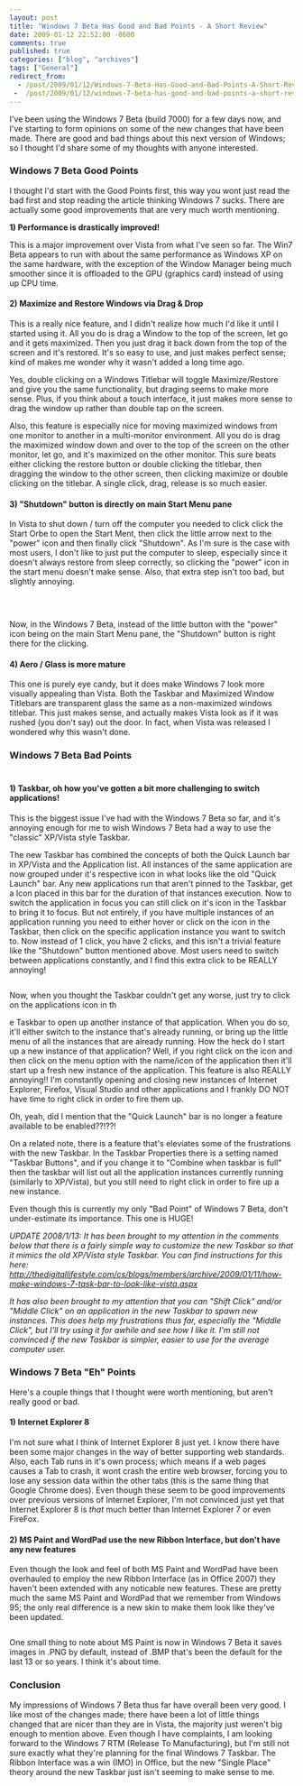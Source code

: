 ```yaml
---
layout: post
title: "Windows 7 Beta Has Good and Bad Points - A Short Review"
date: 2009-01-12 22:52:00 -0600
comments: true
published: true
categories: ["blog", "archives"]
tags: ["General"]
redirect_from: 
  - /post/2009/01/12/Windows-7-Beta-Has-Good-and-Bad-Points-A-Short-Review
 -  /post/2009/01/12/windows-7-beta-has-good-and-bad-points-a-short-review
---
```

<!-- more -->
<p>I've been using the Windows 7 Beta (build 7000) for a few days now, and I've starting to form opinions on some of the new changes that have been made. There are good and bad things about this next version of Windows; so I thought I'd share some of my thoughts with anyone interested.</p>
<h3>Windows 7 Beta Good Points</h3>
<p>I thought I'd start with the Good Points first, this way you wont just read the bad first and stop reading the article thinking Windows 7 sucks. There are actually some good improvements that are very much worth mentioning.</p>
<p><strong>1) Performance is drastically improved!</strong></p>
<p>This is a major improvement over Vista from what I've seen so far. The Win7 Beta appears to run with about the same performance as Windows XP on the same hardware, with the exception of the Window Manager being much smoother since it is offloaded to the GPU (graphics card) instead of using up CPU time.</p>
<h4>2) Maximize and Restore Windows via Drag &amp; Drop</h4>
<p>This is a really nice feature, and I didn't realize how much I'd like it until I started using it. All you do is drag a Window to the top of the screen, let go and it gets maximized. Then you just drag it back down from the top of the screen and it's restored. It's so easy to use, and just makes perfect sense; kind of makes me wonder why it wasn't added a long time ago.</p>
<p>Yes, double clicking on a Windows Titlebar will toggle Maximize/Restore and give you the same functionality, but draging seems to make more sense. Plus, if you think about a touch interface, it just makes more sense to drag the window up rather than double tap on the screen.</p>
<p>Also, this feature is especially nice for moving maximized windows from one monitor to another in a multi-monitor environment. All you do is drag the maximized window down and over to the top of the screen on the other monitor, let go, and it's maximized on the other monitor. This sure beats either clicking the restore button or double clicking the titlebar, then dragging the window to the other screen, then clicking maximize or double clicking on the titlebar. A single click, drag, release is so much easier.</p>
<h4>3) "Shutdown" button is directly on main Start Menu pane</h4>
<p>In Vista to shut down / turn off the computer you needed to click click the Start Orbe to open the Start Ment, then click the little arrow next to the "power" icon and then finally click "Shutdown". As I'm sure is the case with most users, I don't like to just put the computer to sleep, especially since it doesn't always restore from sleep correctly, so clicking the "power" icon in the start menu doesn't make sense. Also, that extra step isn't too bad, but slightly annoying.</p>
<p><img src="/images/postsWin7Beta-StartMenu-ShutdownButton.png" alt="" /></p>
<p>&nbsp;</p>
<p>Now, in the Windows 7 Beta, instead of the little button with the "power" icon being on the main Start Menu pane, the "Shutdown" button is right there for the clicking.&nbsp;</p>
<h4>4) Aero / Glass is more mature</h4>
<p>This one is purely eye candy, but it does make Windows 7 look more visually appealing than Vista. Both the Taskbar and Maximized Window Titlebars are transparent glass the same as a non-maximized windows titlebar. This just makes sense, and actually makes Vista look as if it was rushed (you don't say) out the door. In fact, when Vista was released I wondered why this wasn't done.</p>
<h3>Windows 7 Beta Bad Points <br /><br /></h3>
<h4><strong>1) Taskbar, oh how you've gotten a bit more challenging to switch applications!<br /></strong></h4>
<p>This is the biggest issue I've had with the Windows 7 Beta so far, and it's annoying enough for me to wish Windows 7 Beta had a way to use the "classic" XP/Vista style Taskbar.</p>
<p>The new Taskbar has combined the concepts of both the Quick Launch bar in XP/Vista and the Application list. All instances of the same application are now grouped under it's respective icon in what looks like the old "Quick Launch" bar. Any new applications run that aren't pinned to the Taskbar, get a Icon placed in this bar for the duration of that instances execution. Now to switch the application in focus you can still click on it's icon in the Taskbar to bring it to focus. But not entirely, if you have multiple instances of an application running you need to either hover or click on the icon in the Taskbar, then click on the specific application instance you want to switch to. Now instead of 1 click, you have 2 clicks, and this isn't a trivial feature like the "Shutdown" button mentioned above. Most users need to switch between applications constantly, and I find this extra click to be REALLY annoying!</p>
<p><img src="/images/postsWin7Beta-TaskbarCombinedQuickLaunch.png" alt="" /></p>
<p>Now, when you thought the Taskbar couldn't get any worse, just try to click on the applications icon in th</p>
<p>e Taskbar to open up another instance of that application. When you do so, it'll either switch to the instance that's already running, or bring up the little menu of all the instances that are already running. How the heck do I start up a new instance of that application? Well, if you right click on the icon and then click on the menu option with the name/icon of the application then it'll start up a fresh new instance of the application. This feature is also REALLY annoying!! I'm constantly opening and closing new instances of Internet Explorer, Firefox, Visual Studio and other applications and I frankly DO NOT have time to right click in order to fire them up.</p>
<p>Oh, yeah, did I mention that the "Quick Launch" bar is no longer a feature available to be enabled??!??!</p>
<p>On a related note, there is a feature that's eleviates some of the frustrations with the new Taskbar. In the Taskbar Properties there is a setting named "Taskbar Buttons", and if you change it to "Combine when taskbar is full" then the taskbar will list out all the application instances currently running (similarly to XP/Vista), but you still need to right click in order to fire up a new instance.</p>
<p>Even though this is currently my only "Bad Point" of Windows 7 Beta, don't under-estimate its importance. This one is HUGE!</p>
<p><em>UPDATE 2008/1/13: It has been brought to my attention in the comments below that there is a fairly simple way to customize the new Taskbar so that it mimics the old XP/Vista style Taskbar. You can find instructions for this here:&nbsp; <a href="http://thedigitallifestyle.com/cs/blogs/members/archive/2009/01/11/how-make-windows-7-task-bar-to-look-like-vista.aspx">http://thedigitallifestyle.com/cs/blogs/members/archive/2009/01/11/how-make-windows-7-task-bar-to-look-like-vista.aspx</a></em></p>
<p><em>It has also been brought to my attention that you can "Shift Click" and/or "Middle Click" on an application in the new Taskbar to spawn new instances. This does help my frustrations thus far, especially the "Middle Click", but I'll try using it for awhile and see how I like it. I'm still not convinced if the new Taskbar is simpler, easier to use for the average computer user.</em></p>
<h3>Windows 7 Beta "Eh" Points</h3>
<p>Here's a couple things that I thought were worth mentioning, but aren't really good or bad.</p>
<h4>1) Internet Explorer 8</h4>
<p>I'm not sure what I think of Internet Explorer 8 just yet. I know there have been some major changes in the way of better supporting web standards. Also, each Tab runs in it's own process; which means if a web pages causes a Tab to crash, it wont crash the entire web browser, forcing you to lose any session data within the other tabs (this is the same thing that Google Chrome does). Even though these seem to be good improvements over previous versions of Internet Explorer, I'm not convinced just yet that Internet Explorer 8 is <em>that</em> much better than Internet Explorer 7 or even FireFox.</p>
<h4>2) MS Paint and WordPad use the new Ribbon Interface, but don't have any new features</h4>
<p>Even though the look and feel of both MS Paint and WordPad have been overhauled to employ the new Ribbon Interface (as in Office 2007) they haven't been extended with any noticable new features. These are pretty much the same MS Paint and WordPad that we remember from Windows 95; the only real difference is a new skin to make them look like they've been updated.</p>
<p><img src="/images/postsWin7-MSPaint-Ribbon.png" alt="" /></p>
<p>One small thing to note about MS Paint is now in Windows 7 Beta it saves images in .PNG by default, instead of .BMP that's been the default for the last 13 or so years. I think it's about time.</p>
<h3>Conclusion</h3>
<p>My impressions of Windows 7 Beta thus far have overall been very good. I like most of the changes made; there have been a lot of little things changed that are nicer than they are in Vista, the majority just weren't big enough to mention above. Even though I have complaints, I am looking forward to the Windows 7 RTM (Release To Manufacturing), but I'm still not sure exactly what they're planning for the final Windows 7 Taskbar. The Ribbon Interface was a win (IMO) in Office, but the new "Single Place" theory around the new Taskbar just isn't seeming to make sense to me.</p>
